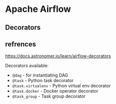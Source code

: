 # **Apache Airflow**

## **Decorators**

## refrences
https://docs.astronomer.io/learn/airflow-decorators

Decorators available:
- `@dag` - for instantiating DAG
- `@task` - Python task decorator
- `@task.virtualenv` - Python virtual env decorator
- `@task.docker` - Docker operator decorator
- `@task_group` - Task group decorator